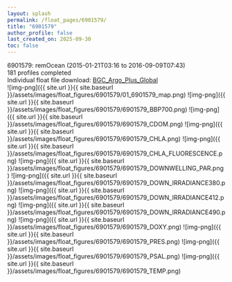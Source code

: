 ```yaml
---
layout: splash
permalink: /float_pages/6901579/
title: "6901579"
author_profile: false
last_created_on: 2025-09-30
toc: false
---
```

 
6901579: remOcean (2015-01-21T03:16 to 2016-09-09T07:43)\
181 profiles completed\
Individual float file download: [BGC_Argo_Plus_Global](https://ftp.soest.hawaii.edu/bgc_argo_plus/Individual_Floats/outliers_removed/6901579_Sprof_processed.nc)\
![img-png]({{ site.url }}{{ site.baseurl }}/assets/images/float_figures/6901579/01_6901579_map.png)
![img-png]({{ site.url }}{{ site.baseurl }}/assets/images/float_figures/6901579/6901579_BBP700.png)
![img-png]({{ site.url }}{{ site.baseurl }}/assets/images/float_figures/6901579/6901579_CDOM.png)
![img-png]({{ site.url }}{{ site.baseurl }}/assets/images/float_figures/6901579/6901579_CHLA.png)
![img-png]({{ site.url }}{{ site.baseurl }}/assets/images/float_figures/6901579/6901579_CHLA_FLUORESCENCE.png)
![img-png]({{ site.url }}{{ site.baseurl }}/assets/images/float_figures/6901579/6901579_DOWNWELLING_PAR.png)
![img-png]({{ site.url }}{{ site.baseurl }}/assets/images/float_figures/6901579/6901579_DOWN_IRRADIANCE380.png)
![img-png]({{ site.url }}{{ site.baseurl }}/assets/images/float_figures/6901579/6901579_DOWN_IRRADIANCE412.png)
![img-png]({{ site.url }}{{ site.baseurl }}/assets/images/float_figures/6901579/6901579_DOWN_IRRADIANCE490.png)
![img-png]({{ site.url }}{{ site.baseurl }}/assets/images/float_figures/6901579/6901579_DOXY.png)
![img-png]({{ site.url }}{{ site.baseurl }}/assets/images/float_figures/6901579/6901579_PRES.png)
![img-png]({{ site.url }}{{ site.baseurl }}/assets/images/float_figures/6901579/6901579_PSAL.png)
![img-png]({{ site.url }}{{ site.baseurl }}/assets/images/float_figures/6901579/6901579_TEMP.png)
